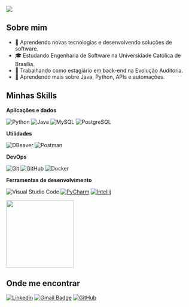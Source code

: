 ![](https://komarev.com/ghpvc/?username=iuricode&color=006bed)

## Sobre mim

- 🤔 Aprendendo novas tecnologias e desenvolvendo soluções de software.
- 🎓 Estudando Engenharia de Software na Universidade Católica de Brasília.
- 💼 Trabalhando como estagiário em back-end na Evolução Auditoria.
- 🌱 Aprendendo mais sobre Java, Python, APIs e automações.

## Minhas Skills

**Aplicações e dados**

![Python](https://img.shields.io/badge/-Python-333333?style=flat&logo=Python)
![Java](https://img.shields.io/badge/-Java-333333?style=flat&logo=Java&logoColor=007396)
![MySQL](https://img.shields.io/badge/-MySQL-333333?style=flat&logo=mysql)
![PostgreSQL](https://img.shields.io/badge/-postgresql-333333?style=flat&logo=postgresql)

**Utilidades**

![DBeaver](https://img.shields.io/badge/-DBeaver-333333?style=flat&logo=)
![Postman](https://img.shields.io/badge/-Postman-333333?style=flat&logo=postman)

**DevOps**

![Git](https://img.shields.io/badge/-Git-333333?style=flat&logo=git)
![GitHub](https://img.shields.io/badge/-GitHub-333333?style=flat&logo=github)
![Docker](https://img.shields.io/badge/-Docker-333333?style=flat&logo=docker)

**Ferramentas de desenvolvimento**

![Visual Studio Code](https://img.shields.io/badge/-Visual%20Studio%20Code-333333?style=flat&logo=visual-studio-code&logoColor=007ACC)
[![PyCharm](https://img.shields.io/badge/PyCharm-000?logo=pycharm&logoColor=fff)](#)
[![Intellij](https://img.shields.io/badge/Intellij-000?logo=intellij&logoColor=fff)](#)

<a href="https://github.com/iuricode" title="Perfil do Davi">
  <img height="180em" src="https://github-readme-stats.vercel.app/api?username=davicastroo&theme=dracula&show_icons=true" />
</a>

## Onde me encontrar

[![Linkedin](https://img.shields.io/badge/-username-blue?style=flat-square&logo=Linkedin&logoColor=white&link=LINK-DO-SEU-LINKEDIN)](https://www.linkedin.com/in/davicastroo/)
[![Gmail Badge](https://img.shields.io/badge/-seuemail@email.com-006bed?style=flat-square&logo=Gmail&logoColor=white&link=mailto:SEU-EMAIL)](mailto:davic.b.c.r@gmail.com)
[![GitHub](https://img.shields.io/github/followers/iuricode?label=follow&style=social)](https://github.com/DaviCastroo)
